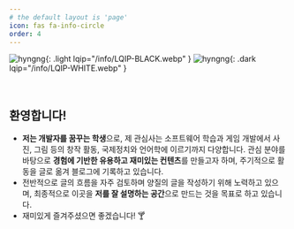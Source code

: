 ```yaml
---
# the default layout is 'page'
icon: fas fa-info-circle
order: 4
---
```


![hyngng](/info/hyngng-black.webp){: .light lqip="/info/LQIP-BLACK.webp" }
![hyngng](/info/hyngng-white.webp){: .dark lqip="/info/LQIP-WHITE.webp" }

<br>

## **환영합니다!**

- **저는 개발자를 꿈꾸는 학생**으로, 제 관심사는 소프트웨어 학습과 게임 개발에서 사진, 그림 등의 창작 활동, 국제정치와 언어학에 이르기까지 다양합니다. 관심 분야를 바탕으로 **경험에 기반한 유용하고 재미있는 컨텐츠**를 만들고자 하며, 주기적으로 활동을 글로 옮겨 블로그에 기록하고 있습니다.
- 전반적으로 글의 흐름을 자주 검토하며 양질의 글을 작성하기 위해 노력하고 있으며, 최종적으로 이곳을 **저를 잘 설명하는 공간**으로 만드는 것을 목표로 하고 있습니다.
- 재미있게 즐겨주셨으면 좋겠습니다! 🍸